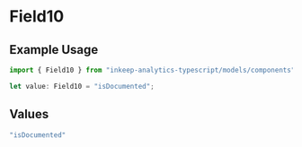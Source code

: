 # Field10

## Example Usage

```typescript
import { Field10 } from "inkeep-analytics-typescript/models/components";

let value: Field10 = "isDocumented";
```

## Values

```typescript
"isDocumented"
```